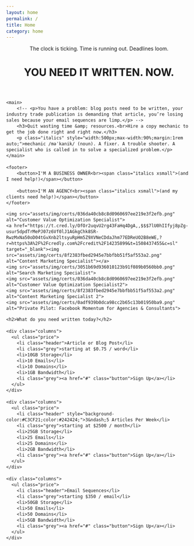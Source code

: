 ```yaml
---
layout: home
permalink: /
title: Home
category: home
---
```


<div class="tease">
	<header>
		<p class="prehead">The clock is ticking. Time is running out. Deadlines loom.</p>
		<h1>YOU NEED IT WRITTEN. NOW.</h1>
	</header>

	<main>
		<!-- <p>You have a problem: blog posts need to be written, your industry trade publication is demanding that article, you’re losing sales because your email sequences are limp.</p> -->
		<h3>Quit wasting time &amp; resources.<br>Hire a copy mechanic to get the job done right and right now.</h3>
		<p class="italics" style="width:500px;max-width:90%;margin:1rem auto;">mechanic /məˈkanik/ (noun). A fixer. A trouble shooter. A specialist who is called in to solve a specialized problem.</p>
	</main>

	<footer>
		<button>I'M A BUSINESS OWNER<br><span class="italics xsmall">(and I need help!)</span></button>

		<button>I'M AN AGENCY<br><span class="italics xsmall">(and my clients need help!)</span></button>
	</footer>
	
</div>

<div class="proof">

	<img src="assets/img/certs/036da40cb8c8d0960697ee219e3f2efb.png" alt="Customer Value Optimization Specialist">
	<a href="https://t.cred.ly/OfOr2uqvU2rg43FaHq4DgA,,$$$7lU0hIIfyj8pZg-usur5dpdTrMePJ07z6Vf0lJ1AGkgChk8SR-RwzMxNa50oD04tGvXnb2ltsyuRpHm5Z9XVNeCDdaJhm77EDReUO2B8eWE,?r=https%3A%2F%2Fcredly.com%2Fcredit%2F14235899&t=1508437455&c=sl" target="_blank"><img src="assets/img/certs/8f2383fbed2945e7bbfbb51f5af553a2.png" alt="Content Marketing Specialist"></a>
	<img src="assets/img/certs/3051b69d936010123b91f089b0560bb0.png" alt="Search Marketing Specialist">
	<img src="assets/img/certs/036da40cb8c8d0960697ee219e3f2efb.png" alt="Customer Value Optimization Specialist2">
	<img src="assets/img/certs/8f2383fbed2945e7bbfbb51f5af553a2.png" alt="Content Marketing Specialist 2">
	<img src="assets/img/certs/0adf939b0dca98cc2b65c13b01950ba9.png" alt="Private Pilot: Facebook Momentum for Agencies & Consultants">
	
</div>

<div class="offers">

	<h2>What do you need written today?</h2>

	<div class="columns">
	  <ul class="price">
	    <li class="header">Article or Blog Post</li>
	    <li class="grey">starting at $0.75 / word</li>
	    <li>10GB Storage</li>
	    <li>10 Emails</li>
	    <li>10 Domains</li>
	    <li>1GB Bandwidth</li>
	    <li class="grey"><a href="#" class="button">Sign Up</a></li>
	  </ul>
	</div>

	<div class="columns">
	  <ul class="price">
	    <li class="header" style="background-color:#C3CF21;color:#242424;">3&ndash;5 Articles Per Week</li>
	    <li class="grey">starting at $2500 / month</li>
	    <li>25GB Storage</li>
	    <li>25 Emails</li>
	    <li>25 Domains</li>
	    <li>2GB Bandwidth</li>
	    <li class="grey"><a href="#" class="button">Sign Up</a></li>
	  </ul>
	</div>

	<div class="columns">
	  <ul class="price">
	    <li class="header">Email Sequences</li>
	    <li class="grey">starting $350 / email</li>
	    <li>50GB Storage</li>
	    <li>50 Emails</li>
	    <li>50 Domains</li>
	    <li>5GB Bandwidth</li>
	    <li class="grey"><a href="#" class="button">Sign Up</a></li>
	  </ul>
	</div>
	
</div>











